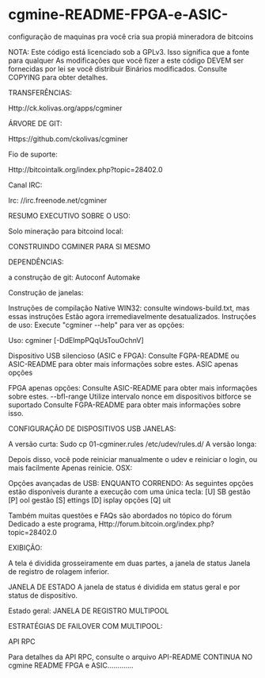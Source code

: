 # cgmine-README-FPGA-e-ASIC-
configuração de maquinas pra você cria sua propiá mineradora de bitcoins 

NOTA: Este código está licenciado sob a GPLv3. Isso significa que a fonte para qualquer
As modificações que você fizer a este código DEVEM ser fornecidas por lei se você distribuir
Binários modificados. Consulte COPYING para obter detalhes.


TRANSFERÊNCIAS:

Http://ck.kolivas.org/apps/cgminer

ÁRVORE DE GIT:

Https://github.com/ckolivas/cgminer

Fio de suporte:

Http://bitcointalk.org/index.php?topic=28402.0

Canal IRC:

Irc: //irc.freenode.net/cgminer

RESUMO EXECUTIVO SOBRE O USO:

Solo mineração para bitcoind local:


CONSTRUINDO CGMINER PARA SI MESMO

DEPENDÊNCIAS:

 a construção de git:
	Autoconf
	Automake

Construção de janelas:

Instruções de compilação Native WIN32: consulte windows-build.txt, mas essas instruções
Estão agora irremediavelmente desatualizados.
Instruções de uso: Execute "cgminer --help" para ver as opções:

Uso: cgminer [-DdElmpPQqUsTouOchnV]

Dispositivo USB silencioso (ASIC e FPGA):
Consulte FGPA-README ou ASIC-README para obter mais informações sobre estes.
ASIC apenas opções

FPGA apenas opções:
Consulte ASIC-README para obter mais informações sobre estes.
--bfl-range Utilize intervalo nonce em dispositivos bitforce se suportado
Consulte FGPA-README para obter mais informações sobre isso.

CONFIGURAÇÃO DE DISPOSITIVOS USB
JANELAS:

A versão curta:
Sudo cp 01-cgminer.rules /etc/udev/rules.d/
A versão longa:

Depois disso, você pode reiniciar manualmente o udev e reiniciar o login, ou mais facilmente
Apenas reinicie.
OSX:

Opções avançadas de USB:
ENQUANTO CORRENDO:
As seguintes opções estão disponíveis durante a execução com uma única tecla:
[U] SB gestão [P] ool gestão [S] ettings [D] isplay opções [Q] uit

Também muitas questões e FAQs são abordados no tópico do fórum
Dedicado a este programa,
	Http://forum.bitcoin.org/index.php?topic=28402.0

EXIBIÇÃO:

A tela é dividida grosseiramente em duas partes, a janela de status
Janela de registro de rolagem inferior.

JANELA DE ESTADO
A janela de status é dividida em status geral e por status de dispositivo.

Estado geral:
JANELA DE REGISTRO
MULTIPOOL

ESTRATÉGIAS DE FAILOVER COM MULTIPOOL:

API RPC

Para detalhes da API RPC, consulte o arquivo API-README
CONTINUA NO cgmine README FPGA e ASIC............. 



